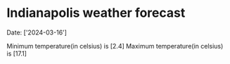 # Indianapolis weather forecast 
Date: ['2024-03-16'] 

Minimum temperature(in celsius) is [2.4] 
Maximum temperature(in celsius) is [17.1]